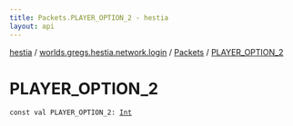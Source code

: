 ```yaml
---
title: Packets.PLAYER_OPTION_2 - hestia
layout: api
---
```


<div class='api-docs-breadcrumbs'><a href="../../index.html">hestia</a> / <a href="../index.html">worlds.gregs.hestia.network.login</a> / <a href="index.html">Packets</a> / <a href="./-p-l-a-y-e-r_-o-p-t-i-o-n_2.html">PLAYER_OPTION_2</a></div>

# PLAYER_OPTION_2

<div class="signature"><code><span class="keyword">const</span> <span class="keyword">val </span><span class="identifier">PLAYER_OPTION_2</span><span class="symbol">: </span><a href="https://kotlinlang.org/api/latest/jvm/stdlib/kotlin/-int/index.html"><span class="identifier">Int</span></a></code></div>
